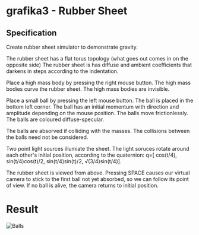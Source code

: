# grafika3 - Rubber Sheet

## Specification

Create rubber sheet simulator to demonstrate gravity.

The rubber sheet has a flat torus topology (what goes out comes in on the opposite side)
The rubber sheet is has diffuse and ambient coefficients that darkens in steps according to the indentation.

Place a high mass body by pressing the right mouse button.
The high mass bodies curve the rubber sheet.
The high mass bodies are invisible.

Place a small ball by pressing the left mouse button.
The ball is placed in the bottom left corner.
The ball has an initial momentum with direction and amplitude depending on the mouse position.
The balls move frictionlessly.
The balls are coloured diffuse-specular.

The balls are absorved if colliding with the masses.
The collisions between the balls need not be considered.

Two point light sources illumiate the sheet.
The light soruces rotate around each other's initial position, according to the quaternion:
q=[ cos(t/4), sin(t/4)cos(t)/2, sin(t/4)sin(t)/2, √(3/4)sin(t/4)].

The rubber sheet is viewed from above.
Pressing SPACE causes our virtual camera to stick to the first ball not yet absorbed, so we can follow its point of view.
If no ball is alive, the camera returns to initial position.

# Result

![Balls](https://user-images.githubusercontent.com/59647190/161544503-67fb32cf-7215-4d3a-9b51-64ae66228a9e.png)

